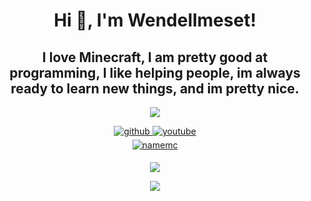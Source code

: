 <h1 align="center">Hi 👋, I'm Wendellmeset!</h1>
<h2 align="center">I love Minecraft, I am pretty good at programming, I like helping people, im always ready to learn new things, and im pretty nice.</h2>
<p align="center"> <img src="https://komarev.com/ghpvc/?username=wendellmeset"</p>
<div align="center">
<a href="https://github.com/wendellmeset" target="_blank">
<img src=https://img.shields.io/badge/github-%2324292e.svg?&style=for-the-badge&logo=github&logoColor=white alt=github style="margin-bottom: 5px;" />
</a>
<a href="https://www.youtube.com/channel/UCu5GW5hus3ExBzEfM-9rMSg" target="_blank">
<img src=https://img.shields.io/badge/youtube-%23EE4831.svg?&style=for-the-badge&logo=youtube&logoColor=white alt=youtube style="margin-bottom: 5px;" />
</a>  
</div>
<div align="center">
<a href="https://namemc.com/profile/wendellmeset.1" target="_blank">
<img src=https://img.shields.io/badge/-NAMEMC-lightgrey alt=namemc style="margin-bottom: 5px;" />
</a>
</div>
<p align="center"><img align="center" src="https://github-readme-stats.vercel.app/api/top-langs/?username=wendellmeset&layout=compact&theme=dark"></p>
<p align="center"><img align="center" src="https://github.com/wendellmeset/wendellmeset/blob/main/images/wink-wink.gif"></p>
